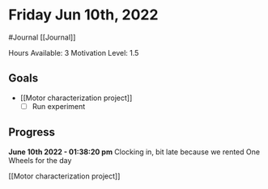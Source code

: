 # Friday Jun 10th, 2022
#Journal [[Journal]]

Hours Available: 3
Motivation Level: 1.5

## Goals
- [[Motor characterization project]]
	- [ ] Run experiment

## Progress
**June 10th 2022 - 01:38:20 pm** 
Clocking in, bit late because we rented One Wheels for the day

[[Motor characterization project]]

